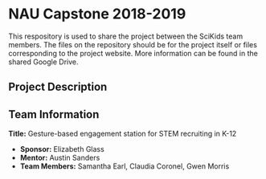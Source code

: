 # NAU Capstone 2018-2019 
This respository is used to share the project between the SciKids team members. The files on the repository should be for the project itself or files corresponding to the project website. More information can be found in the shared Google Drive. 
## Project Description
## Team Information
**Title:** Gesture-based engagement station for STEM recruiting in K-12
- **Sponsor:** Elizabeth Glass
- **Mentor:** Austin Sanders
- **Team Members:** Samantha Earl, Claudia Coronel, Gwen Morris
